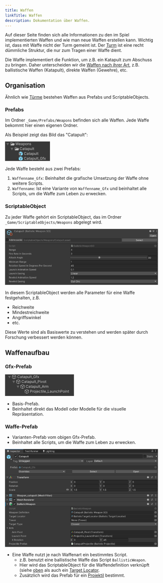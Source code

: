 ```yaml
---
title: Waffen
linkTitle: Waffen
description: Dokumentation über Waffen.
---
```


Auf dieser Seite finden sich alle Informationen zu den im Spiel implementierten Waffen und wie man neue Waffen erstellen kann.
Wichtig ist, dass mit Waffe nicht der Turm gemeint ist.
Der [Turm](../towers/) ist eine recht dümmliche Struktur, die nur zum Tragen einer Waffe dient.

Die Waffe implementiert die Funktion, um z.B. ein Katapult zum Abschuss zu bringen.
Daher unterscheiden wir die [Waffen nach ihrer Art](weapon-types/), z.B. ballistische Waffen (Katapult), direkte Waffen (Gewehre), etc.

## Organisation

Ähnlich wie [Türme](../towers/) bestehen Waffen aus Prefabs und ScriptableObjects.

### Prefabs

Im Ordner `_Game/Prefabs/Weapons` befinden sich alle Waffen.
Jede Waffe bekommt hier einen eigenen Ordner.

Als Beispiel zeigt das Bild das "Catapult":

![Waffen-Prefabs](assets/weapons.png)

Jede Waffe besteht aus zwei Prefabs:

1. `Waffenname_Gfx`: Beinhaltet die grafische Umsetzung der Waffe ohne weitere Scripts.
2. `Waffenname`: Ist eine Variante von `Waffenname_Gfx` und beinhaltet alle Scripts, um die Waffe zum Leben zu erwecken.

### ScriptableObject

Zu jeder Waffe gehört ein ScriptableObject, das im Ordner `_Game/ScriptableObjects/Weapons` abgelegt wird.

![ScriptableObject einer Waffe](assets/weapon-so.png)

In diesem ScriptableObject werden alle Parameter für eine Waffe festgehalten, z.B.

* Reichweite
* Mindestreichweite
* Angriffswinkel
* etc.

Diese Werte sind als Basiswerte zu verstehen und werden später durch Forschung verbessert werden können.

## Waffenaufbau

### Gfx-Prefab

![Gfx-Prefab](assets/weapon-gfx.png)

* Basis-Prefab.
* Beinhaltet direkt das Modell oder Modelle für die visuelle Repräsentation.

### Waffe-Prefab

* Varianten-Prefab vom obigen Gfx-Prefab.
* Beinhaltet alle Scripts, um die Waffe zum Leben zu erwecken.

![Waffe-Inspektor](assets/weapon-inspector.png)

* Eine Waffe nutzt je nach Waffenart ein bestimmtes Script.
  * z.B. benutzt eine ballistische Waffe das Script `BallisticWeapon`.
  * Hier wird das ScriptableObject für die Waffendefinition verknüpft (siehe [oben](#ScriptableObject) als auch ein [Target Locator](target-locator/).
  * Zusätzlich wird das Prefab für ein [Projektil](weapon-types/#Projektile) bestimmt.